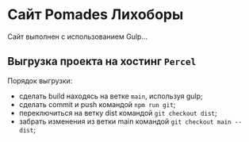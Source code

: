# Сайт Pomades Лихоборы

Сайт выполнен с использованием Gulp...

## Выгрузка проекта на хостинг `Percel`

Порядок выгрузки:

* сделать build находясь на ветке `main`, используя gulp;
* сделать commit и push командой `npm run git`;
* переключиться на ветку dist командой `git checkout dist`;
* забрать изменения из ветки main командой `git checkout main -- dist`;